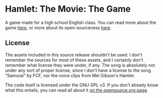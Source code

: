 # Hamlet: The Movie: The Game

A game made for a high school English class. You can read more about the game [here](https://cpancake.me/hamlet-the-movie-the-game.html), or more about its open-sourceness [here](https://cpancake.me/open-source-hamlet-the-movie-the-game.html).

## License

The assets included in this source release shouldn't be used. I don't remember the sources for most of these assets, and I certainly don't remember what license they were under, if any. The song is absolutely not under any sort of proper license, since I don't have a license to the song "Samurai" by FCF, nor the voice clips from Mel Gibson's Hamlet.

The code itself is licensed under the GNU GPL v3. If you don't already know what this entails, you can read all about it [on the opensource.org page](https://opensource.org/licenses/GPL-3.0).